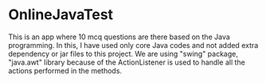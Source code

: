 # OnlineJavaTest
This is an app where 10 mcq questions are there based on the Java programming. In this, I have used only core Java codes and not added extra dependency or jar files to this project. We are using "swing" package,  "java.awt" library  because of the ActionListener is used to handle all the actions performed in the methods.
